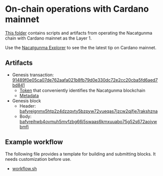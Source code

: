 # On-chain operations with Cardano mainnet

[This folder](./) contains scripts and artifacts from operating the Nacatgunma chain with Cardano mainnet as the Layer 1.


Use the [Nacatgunma Explorer](http://nacatgunma.functionally.io:8080/ipfs/bafybeidodijlnfovfs5ru2tqm4hqmo6vwn4rs2eodocwryp525uhqfa7eq) to see the the latest tip on Cardano mainnet.


## Artifacts

- Genesis transaction: [91489f0e05ca07de762aafa021b8fb79d0e330dc72e2cc20cba5fd6aed7bd841](https://cardanoscan.io/transaction/91489f0e05ca07de762aafa021b8fb79d0e330dc72e2cc20cba5fd6aed7bd841?tab=utxo)
    - [Token](https://cardanoscan.io/token/30135f08305143796de4276083cc54e47fbcafb176df6b58ab3094464e6163617467756e6d61?tab=topholders) that conveniently identifies the Nacatgunma blockchain
    - [Metadata](https://cardanoscan.io/transaction/91489f0e05ca07de762aafa021b8fb79d0e330dc72e2cc20cba5fd6aed7bd841?tab=metadata)
- Genesis block
    - Header: [bafyreignmx5htp2z4dzzqvty5bzpyw72yueqas7jzcw2qjfje7rakshzna](https://ipfs.io/ipfs/bafyreignmx5htp2z4dzzqvty5bzpyw72yueqas7jzcw2qjfje7rakshzna)
    - Body: [bafyreihwb4ovmuh5mvfzbg66j5swaas6kmxuuabo75g52s672aojywbmfi](http://ipfs.io/ipfs/bafyreihwb4ovmuh5mvfzbg66j5swaas6kmxuuabo75g52s672aojywbmfi)


## Example workflow

The following file provides a template for building and submitting blocks. It needs customization before use.

- [workflow.sh](workflow.sh)
